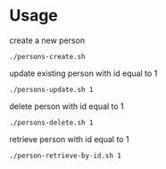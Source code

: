 # Usage

create a new person
```
./persons-create.sh
```

update existing person with id equal to 1 
```
./persons-update.sh 1
```
delete person with id equal to 1
```
./persons-delete.sh 1
```
retrieve person with id equal to 1
```
./person-retrieve-by-id.sh 1
```
